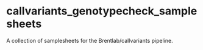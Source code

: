 # callvariants_genotypecheck_samplesheets
A collection of samplesheets for the Brentlab/callvariants pipeline. 
